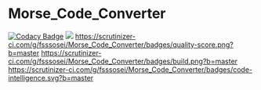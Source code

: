 # Morse_Code_Converter
[![Codacy Badge](https://api.codacy.com/project/badge/Grade/ebd6fa0fc8094899a52cfef2a90a49bf)](https://www.codacy.com/app/fsssosei/Morse_Code_Converter?utm_source=github.com&amp;utm_medium=referral&amp;utm_content=fsssosei/Morse_Code_Converter&amp;utm_campaign=Badge_Grade)
<a href="https://codeclimate.com/github/fsssosei/Morse_Code_Converter/maintainability"><img src="https://api.codeclimate.com/v1/badges/385827b73f4d28b2841b/maintainability" /></a>
https://scrutinizer-ci.com/g/fsssosei/Morse_Code_Converter/badges/quality-score.png?b=master
https://scrutinizer-ci.com/g/fsssosei/Morse_Code_Converter/badges/build.png?b=master
https://scrutinizer-ci.com/g/fsssosei/Morse_Code_Converter/badges/code-intelligence.svg?b=master
